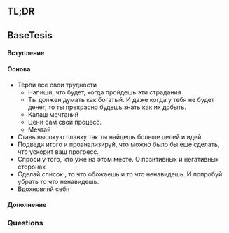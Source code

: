 ## TL;DR

## BaseTesis
#### Вступление


#### Основа
- Терпи все свои трудности 
	- Напиши, что будет, когда пройдешь эти страдания 
	- Ты должен думать как богатый. И даже когда у тебя не будет денег, то ты прекрасно будешь знать как их добыть. 
	- Калаш мечтаний 
	- Цени сам свой процесс. 
	- Мечтай  
- Ставь высокую планку так ты найдешь больше целей и идей 
- Подведи итого и проанализируй, что можно было бы еще сделать, что ускорит ваш прогресс. 
- Спроси у того, кто уже на этом месте. О позитивных и негативных сторонах  
- Сделай список , то что обожаешь и то что ненавидешь. И попробуй убрать то что ненавидешь. 
- Вдохновляй себя

#### Дополнение

### Questions

